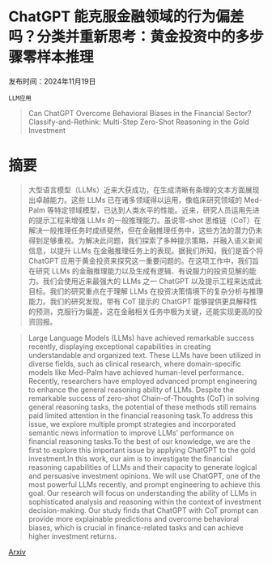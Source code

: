 # ChatGPT 能克服金融领域的行为偏差吗？分类并重新思考：黄金投资中的多步骤零样本推理

发布时间：2024年11月19日

`LLM应用`

> Can ChatGPT Overcome Behavioral Biases in the Financial Sector? Classify-and-Rethink: Multi-Step Zero-Shot Reasoning in the Gold Investment

# 摘要

> 大型语言模型（LLMs）近来大获成功，在生成清晰有条理的文本方面展现出卓越能力。这些 LLMs 已在诸多领域得以运用，像临床研究领域的 Med-Palm 等特定领域模型，已达到人类水平的性能。近来，研究人员运用先进的提示工程来增强 LLMs 的一般推理能力。虽说零-shot 思维链（CoT）在解决一般推理任务时成绩斐然，但在金融推理任务中，这些方法的潜力仍未得到足够重视。为解决此问题，我们探索了多种提示策略，并融入语义新闻信息，以提升 LLMs 在金融推理任务上的表现。据我们所知，我们是首个将 ChatGPT 应用于黄金投资来探究这一重要问题的。在这项工作中，我们旨在研究 LLMs 的金融推理能力以及生成有逻辑、有说服力的投资见解的能力。我们会使用近来最强大的 LLMs 之一 ChatGPT 以及提示工程来达成此目标。我们的研究重点在于理解 LLMs 在投资决策情境下的复杂分析与推理能力。我们的研究发现，带有 CoT 提示的 ChatGPT 能够提供更具解释性的预测，克服行为偏差，这在金融相关任务中极为关键，还能实现更高的投资回报。

> Large Language Models (LLMs) have achieved remarkable success recently, displaying exceptional capabilities in creating understandable and organized text. These LLMs have been utilized in diverse fields, such as clinical research, where domain-specific models like Med-Palm have achieved human-level performance. Recently, researchers have employed advanced prompt engineering to enhance the general reasoning ability of LLMs. Despite the remarkable success of zero-shot Chain-of-Thoughts (CoT) in solving general reasoning tasks, the potential of these methods still remains paid limited attention in the financial reasoning task.To address this issue, we explore multiple prompt strategies and incorporated semantic news information to improve LLMs' performance on financial reasoning tasks.To the best of our knowledge, we are the first to explore this important issue by applying ChatGPT to the gold investment.In this work, our aim is to investigate the financial reasoning capabilities of LLMs and their capacity to generate logical and persuasive investment opinions. We will use ChatGPT, one of the most powerful LLMs recently, and prompt engineering to achieve this goal. Our research will focus on understanding the ability of LLMs in sophisticated analysis and reasoning within the context of investment decision-making. Our study finds that ChatGPT with CoT prompt can provide more explainable predictions and overcome behavioral biases, which is crucial in finance-related tasks and can achieve higher investment returns.

[Arxiv](https://arxiv.org/abs/2411.13599)